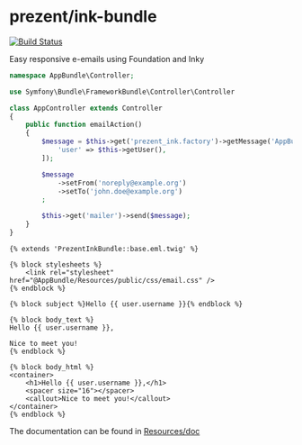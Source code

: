 prezent/ink-bundle
==================

[![Build Status](https://travis-ci.org/Prezent/prezent-ink-bundle.svg?branch=master)](https://travis-ci.org/Prezent/prezent-ink-bundle)

Easy responsive e-emails using Foundation and Inky

```php
namespace AppBundle\Controller;

use Symfony\Bundle\FrameworkBundle\Controller\Controller

class AppController extends Controller
{
    public function emailAction()
    {
        $message = $this->get('prezent_ink.factory')->getMessage('AppBundle:Mail:hello.eml.twig', [
            'user' => $this->getUser(),
        ]);

        $message
            ->setFrom('noreply@example.org')
            ->setTo('john.doe@example.org')
        ;

        $this->get('mailer')->send($message);
    }
}
```

```twig
{% extends 'PrezentInkBundle::base.eml.twig' %}

{% block stylesheets %}
    <link rel="stylesheet" href="@AppBundle/Resources/public/css/email.css" />
{% endblock %}

{% block subject %}Hello {{ user.username }}{% endblock %}

{% block body_text %}
Hello {{ user.username }},

Nice to meet you!
{% endblock %}

{% block body_html %}
<container>
    <h1>Hello {{ user.username }},</h1>
    <spacer size="16"></spacer>
    <callout>Nice to meet you!</callout>
</container>
{% endblock %}
```

The documentation can be found in [Resources/doc](src/Resources/doc/index.md)
